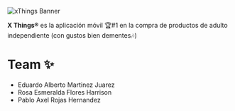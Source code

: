 ![xThings Banner](https://i.postimg.cc/Z53NHMMV/x-Thing-Banner.png)

**X Things®** es la aplicación móvil 🏆#1 en la compra de productos de adulto independiente (con gustos bien dementes🎶)

# Team ✨
- Eduardo Alberto Martinez Juarez
- Rosa Esmeralda Flores Harrison
- Pablo Axel Rojas Hernandez
